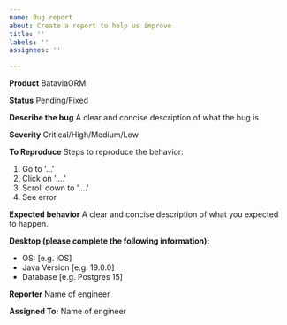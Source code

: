 ```yaml
---
name: Bug report
about: Create a report to help us improve
title: ''
labels: ''
assignees: ''

---
```


**Product**
BataviaORM

**Status**
Pending/Fixed

**Describe the bug**
A clear and concise description of what the bug is.

**Severity**
Critical/High/Medium/Low

**To Reproduce**
Steps to reproduce the behavior:
1. Go to '...'
2. Click on '....'
3. Scroll down to '....'
4. See error

**Expected behavior**
A clear and concise description of what you expected to happen.

**Desktop (please complete the following information):**
 - OS: [e.g. iOS]
 - Java Version [e.g. 19.0.0]
 - Database [e.g. Postgres 15]

**Reporter**
Name of engineer

**Assigned To:**
Name of engineer
